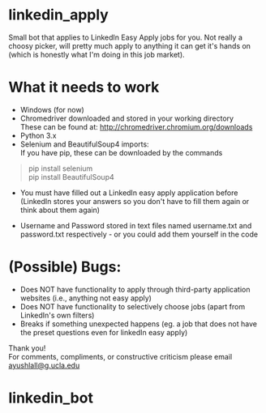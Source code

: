 # linkedin_apply
Small bot that applies to LinkedIn Easy Apply jobs for you. Not really a choosy picker, will pretty much apply to anything it can get it's hands on (which is honestly what I'm doing in this job market).

# What it needs to work
- Windows (for now)
- Chromedriver downloaded and stored in your working directory <br>
These can be found at: http://chromedriver.chromium.org/downloads
- Python 3.x
- Selenium and BeautifulSoup4 imports: <br>
If you have pip, these can be downloaded by the commands
> pip install selenium </br>
> pip install BeautifulSoup4
- You must have filled out a LinkedIn easy apply application before (LinkedIn stores your answers so you don't have to fill them again or
think about them again)

- Username and Password stored in text files named username.txt and password.txt respectively - or you could add them yourself in the code

# (Possible) Bugs:
- Does NOT have functionality to apply through third-party application websites (i.e., anything not easy apply)
- Does NOT have functionality to selectively choose jobs (apart from LinkedIn's own filters)
- Breaks if something unexpected happens (eg. a job that does not have the preset questions even for linkedIn easy apply)

Thank you! <br>
For comments, compliments, or constructive criticism please email ayushlall@g.ucla.edu
# linkedin_bot
